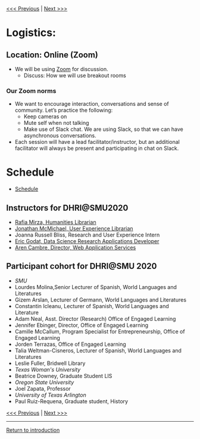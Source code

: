 [<<< Previous](https://github.com/DHRISMU/intro) | [Next >>>](hi.md)  

# Logistics:

## Location: Online (Zoom)

*  We will be using [Zoom](https://www.smu.edu/OIT/services/zoom) for discussion.
    * Discuss: How we will use breakout rooms
### Our Zoom norms
* We want to encourage interaction, conversations and sense of community. Let’s practice the following:
    * Keep cameras on 
    * Mute self when not talking
    * Make use of Slack chat. We are using Slack, so that we can have asynchronous conversations.
* Each session will have a lead facilitator/instructor, but an additional facilitator will always be present and participating in chat on Slack. 

# Schedule

 * [Schedule](https://github.com/SouthernMethodistUniversity/intro/blob/master/schedule.pdf)

     
## Instructors for DHRI@SMU2020
* [Rafia Mirza, Humanities Librarian](http://guides.smu.edu/prf.php?account_id=142826)
* [Jonathan McMichael, User Experience Librarian](http://guides.smu.edu/prf.php?account_id=104877)
* Joanna Russell Bliss, Research and User Experience Intern
* [Eric Godat, Data Science Research Applications Developer](https://www.smu.edu/OIT/research)
* [Aren Cambre, Director, Web Application Services](https://www.smu.edu/OIT/research)

## Participant cohort for DHRI@SMU 2020
* *SMU*
* Lourdes Molina,Senior Lecturer of Spanish, World Languages and Literatures
* Gizem	Arslan, Lecturer of Germann, World Languages and Literatures
* Constantin Icleanu, Lecturer of Spanish, World Languages and Literature
* Adam Neal, Asst. Director (Research) Office of Engaged Learning  
* Jennifer Ebinger, Director, Office of Engaged Learning  
* Camille McCallum, Program Specialist for Entrepreneurship, Office of Engaged Learning 
* Jorden	Terrazas, Office of Engaged Learning 
* Talia Weltman-Cisneros, Lecturer of Spanish, World Languages and Literatures
* Leslie	Fuller, Bridwell Library
* *Texas Woman's University*
* Beatrice	Downey, Graduate Student LIS 
 * *Oregon State University* 
* Joel Zapata, Professor 
* *University of Texas Arlington*	
* Paul Ruiz-Requena, Graduate student, History


[<<< Previous](https://github.com/DHRISMU/intro) | [Next >>>](hi.md)  

-----
[Return to introduction](https://github.com/SouthernMethodistUniversity/intro)

